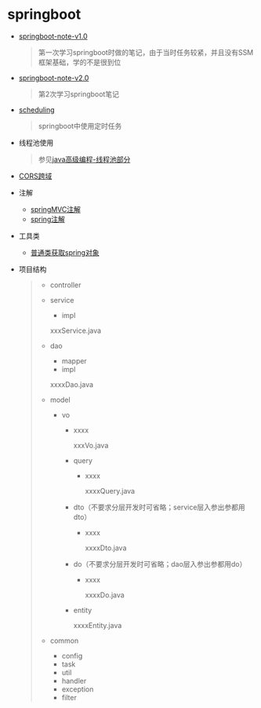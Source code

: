 # springboot

+ [springboot-note-v1.0](springboot-note-v1.0/README.md) 

  > 第一次学习springboot时做的笔记，由于当时任务较紧，并且没有SSM框架基础，学的不是很到位

+ [springboot-note-v2.0](springboot-note-v2.0/README.md) 

  > 第2次学习springboot笔记

+ [scheduling](scheduling/README.md) 

  > springboot中使用定时任务

+ 线程池使用

  > 参见[java高级编程-线程池部分](../Notes/javaNotes/java高级编程/README.md#springboot中使用线程池) 

+ [CORS跨域](cors/README.md) 

+ 注解

  + [springMVC注解](../springMVC/demo01-annotation/springMVC注解篇.md) 
  + [spring注解](annotation/spring-annotation.md) 

+ 工具类

  + [普通类获取spring对象](./utils/普通类获取spring对象.md) 

+ 项目结构

  > - controller
  > - service
  >
  >   - impl
  >
  >   xxxService.java
  >
  > - dao
  >   - mapper
  >   - impl
  >
  >   xxxxDao.java
  >
  > - model
  >
  >   - vo
  >
  >     - xxxx
  >
  >       xxxVo.java
  >
  >     - query
  >
  >       - xxxx
  >
  >         xxxxQuery.java
  >
  >     - dto（不要求分层开发时可省略；service层入参出参都用dto）
  >
  >       - xxxx
  >
  >         xxxxDto.java
  >
  >     - do（不要求分层开发时可省略；dao层入参出参都用do）
  >
  >       - xxxx
  >
  >         xxxxDo.java
  >
  >     - entity
  >
  >       xxxxEntity.java
  >
  > - common
  >   - config
  >   - task
  >   - util
  >   - handler
  >   - exception
  >   - filter

  


